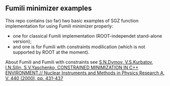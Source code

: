 ## Fumili minimizer examples

This repo contains (so far) two basic examples of SGZ function implementation for using Fumili minimizer properly:
* one for classical Fumili implementation (ROOT-independet stand-alone version);
* and one is for Fumili with constraints modilication (which is not supported by ROOT at the moment).

About Fumili and Fumili with constraints see [S.N.Dymov, V.S.Kurbatov, I.N.Silin, S.V.Yaschenko, CONSTRAINED MINIMIZATION IN C++ ENVIRONMENT.// Nuclear Instruments and Methods in Physics Research A, V. 440 (2000), pp. 431-437](https://www2.pv.infn.it/~fontana/download/lect/Dymov_Fumili.pdf)

